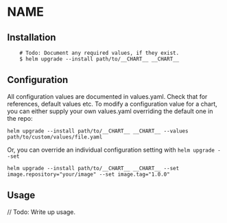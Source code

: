 # __NAME__

## Installation

```
    # Todo: Document any required values, if they exist.
    $ helm upgrade --install path/to/__CHART__ __CHART__
```

## Configuration

All configuration values are documented in values.yaml. Check that for references, default values etc. To modify a
configuration value for a chart, you can either supply your own values.yaml overriding the default one in the repo:

```shell
helm upgrade --install path/to/__CHART__ __CHART__ --values path/to/custom/values/file.yaml
```

Or, you can override an individual configuration setting with `helm upgrade --set`

```shell
helm upgrade --install path/to/__CHART__ __CHART__ --set image.repository="your/image" --set image.tag="1.0.0"
```

## Usage

// Todo: Write up usage.
